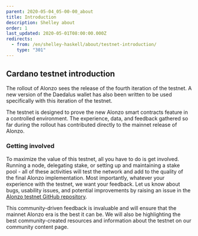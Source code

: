 ```yaml
---
parent: 2020-05-04_05-00-00_about
title: Introduction
description: Shelley about
order: 1
last_updated: 2020-05-01T08:00:00.000Z
redirects:
  - from: /en/shelley-haskell/about/testnet-introduction/
    type: "301"
---
```

## Cardano testnet introduction

The rollout of Alonzo sees the release of the fourth iteration of the testnet. A new version of the Daedalus wallet has also been written to be used specifically with this iteration of the testnet.

The testnet is designed to prove the new Alonzo smart contracts feature in a controlled environment. The experience, data, and feedback gathered so far during the rollout has contributed directly to the mainnet release of Alonzo.

### Getting involved

To maximize the value of this testnet, all you have to do is get involved. Running a node, delegating stake, or setting up and maintaining a stake pool - all of these activities will test the network and add to the quality of the final Alonzo implementation. Most importantly, whatever your experience with the testnet, we want your feedback. Let us know about bugs, usability issues, and potential improvements by raising an issue in the [Alonzo testnet GitHub repository](https://github.com/input-output-hk/Alonzo-testnet).

This community-driven feedback is invaluable and will ensure that the mainnet Alonzo era is the best it can be. We will also be highlighting the best community-created resources and information about the testnet on our community content page.

